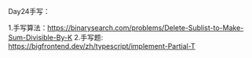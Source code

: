 Day24手写：

1.手写算法：https://binarysearch.com/problems/Delete-Sublist-to-Make-Sum-Divisible-By-K
2.手写题: https://bigfrontend.dev/zh/typescript/implement-Partial-T
